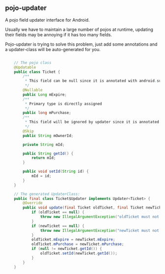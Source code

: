 ## pojo-updater

A pojo field updater interface for Android.


Usually we have to maintain a large number of pojos at runtime, updating their fields may be annoying if it has too many fields.

Pojo-updater is trying to solve this problem, just add some annotations and a updater-class will be auto-generated for you.

```Java

	// The pojo class
	@Updatable
	public class Ticket {
		/**
		 * This field can be null since it is annotated with android.support.annotation.Nullable
		 */
		@Nullable 
		public Long mExpire;
		/**
		 * Primary type is directly assigned
		 */
		public long mPurchase;
		/**
		 * This field will be ignored by updater since it is annotated with @Skip
		 */
		@Skip 
		public String mOwnerId;

		private String mId;		

		public String getId() {
        	return mId;
    	}

	    public void setId(String id) {
    	    mId = id;
	    }
	}

	// The generated UpdaterClass:
	public final class Ticket$Updater implements Updater<Ticket> {
		@Override
		public void update(final Ticket oldTicket, final Ticket newTicket) {
			if (oldTicket == null) {
				throw new IllegalArgumentException("oldTicket must not be null");
			}
			if (newTicket == null) {
	    		throw new IllegalArgumentException("newTicket must not be null");
			}
			oldTicket.mExpire = newTicket.mExpire;
			oldTicket.mPurchase = newTicket.mPurchase;
			if (null != newTicket.getId()) {
    			oldTicket.setId(newTicket.getId());
    		}
		}
	}
```
